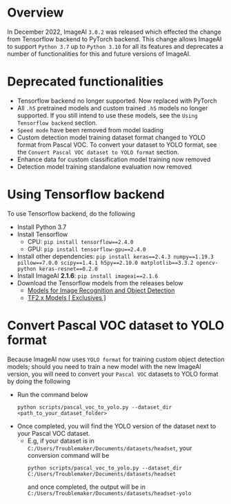 # Overview

In December 2022, ImageAI `3.0.2` was released which effected the change from Tensorflow backend to PyTorch backend. This change allows ImageAI to support `Python 3.7` up to `Python 3.10` for all its features and deprecates a number of functionalities for this and future versions of ImageAI.


# Deprecated functionalities
- Tensorflow backend no longer supported. Now replaced with PyTorch
- All `.h5` pretrained models and custom trained `.h5` models no longer supported. If you still intend to use these models, see the `Using Tensorflow backend` section.
- `Speed mode` have been removed from model loading
- Custom detection model training dataset format changed to YOLO format from Pascal VOC. To convert your dataset to YOLO format, see the  `Convert Pascal VOC dataset to YOLO format` section.
- Enhance data for custom classification model training now removed
- Detection model training standalone evaluation now removed

# Using Tensorflow backend
To use Tensorflow backend, do the following
 
- Install Python 3.7
- Install Tensorflow 
  - CPU: `pip install tensorflow==2.4.0`
  - GPU: `pip install tensorflow-gpu==2.4.0`
- Install other dependencies: `pip install keras==2.4.3 numpy==1.19.3 pillow==7.0.0 scipy==1.4.1 h5py==2.10.0 matplotlib==3.3.2 opencv-python keras-resnet==0.2.0`
- Install ImageAI **2.1.6**: `pip install imageai==2.1.6`
- Download the Tensorflow models from the releases below
  - [Models for Image Recognition and Object Detection](https://github.com/OlafenwaMoses/ImageAI/releases/tag/1.0)
  - [TF2.x Models [ Exclusives ]](https://github.com/OlafenwaMoses/ImageAI/releases/tag/essentials-v5)



# Convert Pascal VOC dataset to YOLO format
Because ImageAI now uses `YOLO format` for training custom object detection models; should you need to train a new model with the new ImageAI version, you will need to convert your `Pascal VOC` datasets to YOLO format by doing the following 
- Run the command below
    ```
    python scripts/pascal_voc_to_yolo.py --dataset_dir <path_to_your_dataset_folder>
    ```
- Once completed, you will find the YOLO version of the dataset next to your Pascal VOC dataset.
  - E.g, if your dataset is in `C:/Users/Troublemaker/Documents/datasets/headset`, your conversion command will be
    ```
    python scripts/pascal_voc_to_yolo.py --dataset_dir C:/Users/Troublemaker/Documents/datasets/headset
    ```
    and once completed, the output will be in `C:/Users/Troublemaker/Documents/datasets/headset-yolo`
